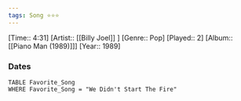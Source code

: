 ```yaml
---
tags: Song ⭐⭐⭐ 
---
```

[Time:: 4:31]
[Artist:: [[Billy Joel]] ]
[Genre:: Pop]
[Played:: 2]
[Album:: [[Piano Man (1989)]]]
[Year:: 1989]
### Dates
````dataview
TABLE Favorite_Song
WHERE Favorite_Song = "We Didn't Start The Fire"
````